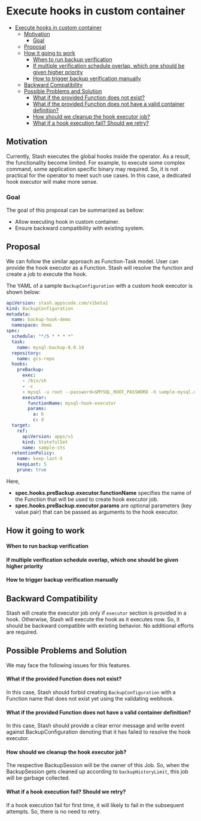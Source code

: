 # Execute hooks in custom container


<!-- @import "[TOC]" {cmd="toc" depthFrom=1 depthTo=6 orderedList=false} -->

<!-- code_chunk_output -->

- [Execute hooks in custom container](#execute-hooks-in-custom-container)
  - [Motivation](#motivation)
    - [Goal](#goal)
  - [Proposal](#proposal)
  - [How it going to work](#how-it-going-to-work)
      - [When to run backup verification](#when-to-run-backup-verification)
      - [If multiple verification schedule overlap, which one should be given higher priority](#if-multiple-verification-schedule-overlap-which-one-should-be-given-higher-priority)
      - [How to trigger backup verification manually](#how-to-trigger-backup-verification-manually)
  - [Backward Compatibility](#backward-compatibility)
  - [Possible Problems and Solution](#possible-problems-and-solution)
      - [What if the provided Function does not exist?](#what-if-the-provided-function-does-not-exist)
      - [What if the provided Function does not have a valid container definition?](#what-if-the-provided-function-does-not-have-a-valid-container-definition)
      - [How should we cleanup the hook executor job?](#how-should-we-cleanup-the-hook-executor-job)
      - [What if a hook execution fail? Should we retry?](#what-if-a-hook-execution-fail-should-we-retry)

<!-- /code_chunk_output -->

## Motivation

Currently, Stash executes the global hooks inside the operator. As a result, the functionality become limited. For example, to execute some complex command, some application specific binary may required. So, it is not practical for the operator to meet such use cases. In this case, a dedicated hook executor will make more sense.

### Goal

The goal of this proposal can be summarized as bellow:

- Allow executing hook in custom container.
- Ensure backward compatibility with existing system.

## Proposal

We can follow the similar approach as Function-Task model. User can provide the hook executor as a Function. Stash will resolve the function and create a job to execute the hook.

The YAML of a sample `BackupConfiguration` with a custom hook executor is shown below:

```yaml
apiVersion: stash.appscode.com/v1beta1
kind: BackupConfiguration
metadata:
  name: backup-hook-demo
  namespace: demo
spec:
  schedule: "*/5 * * * *"
  task:
    name: mysql-backup-8.0.14
  repository:
    name: gcs-repo
  hooks:
    preBackup:
      exec:
      - /bin/sh
      - -c
      - mysql -u root --password=$MYSQL_ROOT_PASSWORD -h sample-mysql.demo.svc -p 3366 -e "SET GLOBAL super_read_only = ON;"
      executor:
        functionName: mysql-hook-executor
        params:
          a: b
          c: d
  target:
    ref:
      apiVersion: apps/v1
      kind: StatefulSet
      name: sample-sts
  retentionPolicy:
    name: keep-last-5
    keepLast: 5
    prune: true
```

Here,
- **spec.hooks.preBackup.executor.functionName** specifies the name of the Function that will be used to create hook executor job.
- **spec.hooks.preBackup.executor.params** are optional parameters (key value pair) that can be passed as arguments to the hook executor.

## How it going to work

#### When to run backup verification

#### If multiple verification schedule overlap, which one should be given higher priority

#### How to trigger backup verification manually

## Backward Compatibility

Stash will create the executor job only if `executor` section is provided in a hook. Otherwise, Stash will execute the hook as it executes now. So, it should be backward compatible with existing behavior. No additional efforts are required.

## Possible Problems and Solution

We may face the following issues for this features.

#### What if the provided Function does not exist?

In this case, Stash should forbid creating `BackupConfiguration` with a Function name that does not exist yet using the validating webhook.

#### What if the provided Function does not have a valid container definition?

In this case, Stash should provide a clear error message and write event against BackupConfiguration denoting that it has failed to resolve the hook executor.

#### How should we cleanup the hook executor job?

The respective BackupSession will be the owner of this Job. So, when the BackupSession gets cleaned up according to `backupHistoryLimit`, this job will be garbage collected.

#### What if a hook execution fail? Should we retry?

If a hook execution fail for first time, it will likely to fail in the subsequent attempts. So, there is no need to retry.
